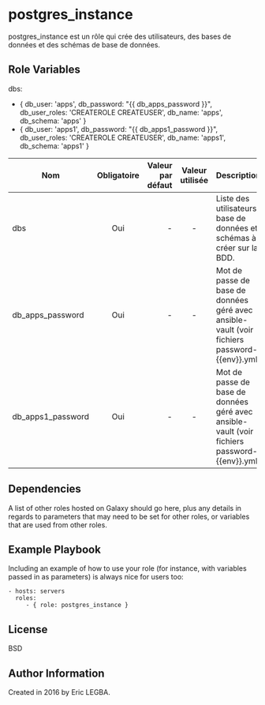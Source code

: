 postgres_instance
=========

postgres_instance est un rôle qui crée des utilisateurs, des bases de données et des schémas de base de données.

Role Variables
--------------
dbs:
  - { db_user: 'apps', db_password: "{{ db_apps_password }}", db_user_roles: 'CREATEROLE CREATEUSER',  db_name: 'apps', db_schema: 'apps' }
  - { db_user: 'apps1', db_password: "{{ db_apps1_password }}", db_user_roles: 'CREATEROLE CREATEUSER',  db_name: 'apps1', db_schema: 'apps1' }
  
| Nom	        | Obligatoire	| Valeur par défaut  | Valeur utilisée	| Description|
| ------------- |:-------------:| ------------------:|:--------:|:-----------|
|dbs| Oui|-|-|Liste des utilisateurs, base de données et schémas à créer sur la BDD.|
|db_apps_password|Oui|-|-|Mot de passe de base de données géré avec ansible-vault (voir fichiers password-{{env}}.yml).|
|db_apps1_password|Oui|-|-|Mot de passe de base de données géré avec ansible-vault (voir fichiers password-{{env}}.yml).|

Dependencies
------------

A list of other roles hosted on Galaxy should go here, plus any details in regards to parameters that may need to be set for other roles, or variables that are used from other roles.

Example Playbook
----------------

Including an example of how to use your role (for instance, with variables passed in as parameters) is always nice for users too:

    - hosts: servers
      roles:
         - { role: postgres_instance }

License
-------

BSD

Author Information
------------------

Created in 2016 by Eric LEGBA.